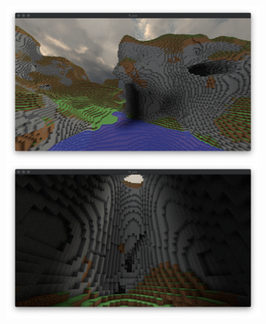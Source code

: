 ![screenshot_1](https://raw.githubusercontent.com/wwatkins42/ft_vox/master/resource/Screenshot%202019-05-14%20at%2015.49.39.png)
![screenshot_2](https://raw.githubusercontent.com/wwatkins42/ft_vox/master/resource/Screenshot%202019-05-16%20at%2017.40.55.png)
